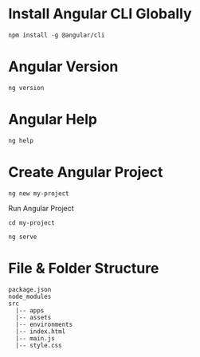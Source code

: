 # Install Angular CLI Globally
```shell
npm install -g @angular/cli
```
# Angular Version
```shell
ng version
```
# Angular Help
```shell
ng help
```
# Create Angular Project
```shell
ng new my-project
```
Run Angular Project
```shell
cd my-project
```
```shell
ng serve
```
# File & Folder Structure

```shell
package.json
node_modules
src 
  |-- apps
  |-- assets
  |-- environments
  |-- index.html
  |-- main.js
  |-- style.css
```
